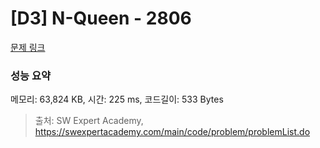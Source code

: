 # [D3] N-Queen - 2806 

[문제 링크](https://swexpertacademy.com/main/code/problem/problemDetail.do?contestProbId=AV7GKs06AU0DFAXB) 

### 성능 요약

메모리: 63,824 KB, 시간: 225 ms, 코드길이: 533 Bytes



> 출처: SW Expert Academy, https://swexpertacademy.com/main/code/problem/problemList.do
